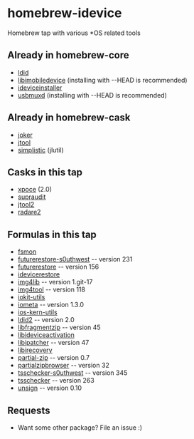 # homebrew-idevice
Homebrew tap with various \*OS related tools

## Already in homebrew-core
- [ldid]( https://cydia.saurik.com/info/ldid/ )
- [libimobiledevice]( https://www.libimobiledevice.org/ ) (installing with --HEAD is recommended)
- [ideviceinstaller]( https://www.libimobiledevice.org/ )
- [usbmuxd]( https://www.libimobiledevice.org/ ) (installing with --HEAD is recommended)

## Already in homebrew-cask
- [joker]( http://newosxbook.com/tools/joker.html )
- [jtool]( http://newosxbook.com/tools/jtool.html )
- [simplistic]( http://newosxbook.com/tools/simplistic.html ) (jlutil)

## Casks in this tap
- [xpoce]( http://www.newosxbook.com/tools/XPoCe2.html ) (2.0)
- [supraudit]( http://newosxbook.com/tools/supraudit.html )
- [jtool2]( http://newosxbook.com/forum/viewtopic.php?f=3&t=19577 )
- [radare2]( https://rada.re )

## Formulas in this tap
- [fsmon]( https://github.com/nowsecure/fsmon )
- [futurerestore-s0uthwest]( https://github.com/s0uthwest/futurerestore ) -- version 231
- [futurerestore]( https://github.com/tihmstar/futurerestore ) -- version 156
- [idevicerestore]( http://www.libimobiledevice.org/ )
- [img4lib]( https://github.com/xerub/img4lib ) -- version 1.git-17
- [img4tool]( https://github.com/tihmstar/img4tool ) -- version 118
- [iokit-utils]( https://github.com/Siguza/iokit-utils )
- [iometa]( https://github.com/Siguza/iometa ) -- version 1.3.0
- [ios-kern-utils]( https://github.com/Siguza/ios-kern-utils )
- [ldid2]( https://github.com/xerub/ldid ) -- version 2.0
- [libfragmentzip]( https://github.com/tihmstar/libfragmentzip ) -- version 45
- [libideviceactivation]( https://www.libimobiledevice.org/ )
- [libipatcher]( https://github.com/tihmstar/libipatcher ) -- version 47
- [libirecovery]( https://github.com/libimobiledevice/libirecovery )
- [partial-zip]( https://github.com/planetbeing/partial-zip ) -- version 0.7
- [partialzipbrowser]( https://github.com/tihmstar/partialZipBrowser ) -- version 32
- [tsschecker-s0uthwest]( https://github.com/s0uthwest/tsschecker ) -- version 345
- [tsschecker]( https://github.com/tihmstar/tsschecker ) -- version 263
- [unsign]( http://www.woodmann.com/collaborative/tools/index.php/Unsign ) -- version 0.10

## Requests
- Want some other package? File an issue :)


